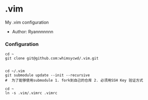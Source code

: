 .vim
====

My .vim configuration

* Author: Ryannnnnnn


### Configuration

```
cd ~
git clone git@github.com:whimsycwd/.vim.git


cd ~/.vim
git submodule update --init --recursive
#  为了能够使用submodule 1. fork到自己的仓库 2. 必须用SSH Key 验证方式

cd ~
ln -s .vim/.vimrc .vimrc
```

